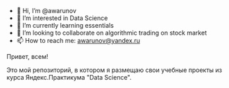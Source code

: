 - 👋 Hi, I’m @awarunov
- 👀 I’m interested in Data Science
- 🌱 I’m currently learning essentials
- 💞️ I’m looking to collaborate on algorithmic trading on stock market
- 📫 How to reach me: awarunov@yandex.ru

Привет, всем!

Это мой репозиторий, в котором я размещаю свои учебные проекты из курса Яндекс.Практикума "Data Science".
